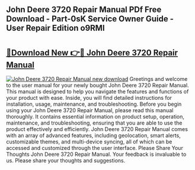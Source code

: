 ## John Deere 3720 Repair Manual PDf Free Download - Part-0sK Service Owner Guide - User Repair Edition o9RMl

# <h2><a href="http://bc87978.oget.top/?id=John+Deere+3720+Repair+Manual">🔗Download New 👉🔴 John Deere 3720 Repair Manual</a></h2>

[![John Deere 3720 Repair Manual new download](https://i.imgur.com/5g1atiW.png)](http://bc87978.oget.top/?id=John+Deere+3720+Repair+Manual)
Greetings and welcome to the user manual for your newly bought John Deere 3720 Repair Manual. This manual is designed to help you navigate the features and functions of your product with ease. Inside, you will find detailed instructions for installation, usage, maintenance, and troubleshooting. Before you begin using your John Deere 3720 Repair Manual, please read this manual thoroughly. It contains essential information on product setup, operation, maintenance, and troubleshooting, ensuring that you are able to use the product effectively and efficiently. John Deere 3720 Repair Manual comes with an array of advanced features, including geolocation, smart alerts, customizable themes, and multi-device syncing, all of which can be accessed and customized through the user interface. Please Share Your Thoughts John Deere 3720 Repair Manual. Your feedback is invaluable to us. Please share your thoughts and suggestions.
